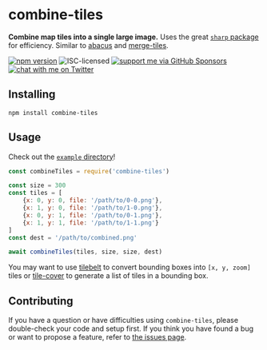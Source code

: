 # combine-tiles

**Combine map tiles into a single large image.** Uses the great [`sharp` package](https://www.npmjs.com/package/sharp) for efficiency. Similar to [abacus](https://github.com/mapbox/abaculus#abaculus) and [merge-tiles](https://github.com/stadt-bielefeld/merge-tiles#merge-tiles).

[![npm version](https://img.shields.io/npm/v/combine-tiles.svg)](https://www.npmjs.com/package/combine-tiles)
![ISC-licensed](https://img.shields.io/github/license/derhuerst/combine-tiles.svg)
[![support me via GitHub Sponsors](https://img.shields.io/badge/support%20me-donate-fa7664.svg)](https://github.com/sponsors/derhuerst)
[![chat with me on Twitter](https://img.shields.io/badge/chat%20with%20me-on%20Twitter-1da1f2.svg)](https://twitter.com/derhuerst)


## Installing

```shell
npm install combine-tiles
```


## Usage

Check out the [`example` directory](example)!

```js
const combineTiles = require('combine-tiles')

const size = 300
const tiles = [
	{x: 0, y: 0, file: '/path/to/0-0.png'},
	{x: 1, y: 0, file: '/path/to/1-0.png'},
	{x: 0, y: 1, file: '/path/to/0-1.png'},
	{x: 1, y: 1, file: '/path/to/1-1.png'}
]
const dest = '/path/to/combined.png'

await combineTiles(tiles, size, size, dest)
```

You may want to use [tilebelt](https://github.com/mapbox/tilebelt#features) to convert bounding boxes into `[x, y, zoom]` tiles or [tile-cover](https://github.com/mapbox/tile-cover#tile-cover) to generate a list of tiles in a bounding box.


## Contributing

If you have a question or have difficulties using `combine-tiles`, please double-check your code and setup first. If you think you have found a bug or want to propose a feature, refer to [the issues page](https://github.com/derhuerst/combine-tiles/issues).
